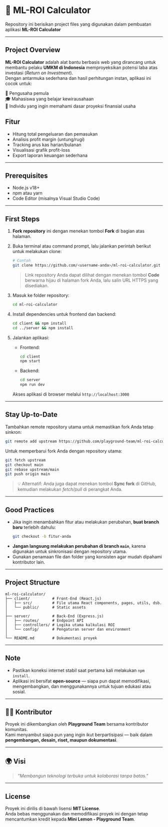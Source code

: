 # 🧮 ML-ROI Calculator  

Repository ini berisikan project files yang digunakan dalam pembuatan aplikasi **ML-ROI Calculator**

---

## Project Overview  

**ML-ROI Calculator** adalah alat bantu berbasis web yang dirancang untuk membantu pelaku **UMKM di Indonesia** memproyeksikan potensi laba atas investasi (*Return on Investment*).  
Dengan antarmuka sederhana dan hasil perhitungan instan, aplikasi ini cocok untuk:  

🏪 Pengusaha pemula  
🎓 Mahasiswa yang belajar kewirausahaan  
💼 Individu yang ingin memahami dasar proyeksi finansial usaha  

## Fitur

- Hitung total pengeluaran dan pemasukan
- Analisis profit margin (untung/rugi)
- Tracking arus kas harian/bulanan
- Visualisasi grafik profit-loss
- Export laporan keuangan sederhana

---

## Prerequisites  
- Node.js v18+  
- npm atau yarn  
- Code Editor (misalnya Visual Studio Code)  

---

## First Steps  

1. **Fork repository** ini dengan menekan tombol **Fork** di bagian atas halaman.  
2. Buka terminal atau command prompt, lalu jalankan perintah berikut untuk melakukan clone:  

   ```bash
   # Contoh
   git clone https://github.com/<username-anda>/ml-roi-calculator.git
   ```

   > Link repository Anda dapat dilihat dengan menekan tombol **Code** berwarna hijau di halaman fork Anda, lalu salin URL HTTPS yang disediakan.

3. Masuk ke folder repository:  
   ```bash
   cd ml-roi-calculator
   ```

4. Install dependencies untuk frontend dan backend:  
   ```bash
   cd client && npm install
   cd ../server && npm install
   ```

5. Jalankan aplikasi:  
   - Frontend:  
     ```bash
     cd client
     npm start
     ```
   - Backend:  
     ```bash
     cd server
     npm run dev
     ```

   Akses aplikasi di browser melalui `http://localhost:3000`

---

## Stay Up-to-Date  

Tambahkan remote repository utama untuk memastikan fork Anda tetap sinkron:  
```bash
git remote add upstream https://github.com/playground-team/ml-roi-calculator.git
```

Untuk memperbarui fork Anda dengan repository utama:  
```bash
git fetch upstream
git checkout main
git rebase upstream/main
git push origin main
```

> 💡 Alternatif: Anda juga dapat menekan tombol **Sync fork** di GitHub, kemudian melakukan *fetch/pull* di perangkat Anda.

---

## Good Practices  

- Jika ingin menambahkan fitur atau melakukan perubahan, **buat branch baru** terlebih dahulu:  
  ```bash
  git checkout -b fitur-anda
  ```
- **Jangan langsung melakukan perubahan di branch `main`**, karena digunakan untuk sinkronisasi dengan repository utama.  
- Gunakan penamaan file dan folder yang konsisten agar mudah dipahami kontributor lain.  

---

## Project Structure  

```
ml-roi-calculator/
├── client/          # Front-End (React.js)
│   ├── src/         # File utama React components, pages, utils, dsb.
│   └── public/      # Static assets
│
├── server/          # Back-End (Express.js)
│   ├── routes/      # Endpoint API
│   ├── controllers/ # Logika utama kalkulasi ROI
│   └── config/      # Pengaturan server dan environment
│
└── README.md        # Dokumentasi proyek
```

---

## Note  

- Pastikan koneksi internet stabil saat pertama kali melakukan `npm install`.  
- Aplikasi ini bersifat **open-source** — siapa pun dapat memodifikasi, mengembangkan, dan menggunakannya untuk tujuan edukasi atau sosial.  

---

## 🧑‍💻 Kontributor  

Proyek ini dikembangkan oleh **Playground Team** bersama kontributor komunitas.  
Kami menyambut siapa pun yang ingin ikut berpartisipasi — baik dalam **pengembangan, desain, riset, maupun dokumentasi**.  

---

## 🌍 Visi  

> *“Membangun teknologi terbuka untuk kolaborasi tanpa batas.”*  

---

## License  

Proyek ini dirilis di bawah lisensi **MIT License**.  
Anda bebas menggunakan dan memodifikasi proyek ini dengan tetap mencantumkan kredit kepada **Mini Lemon - Playground Team**.  

